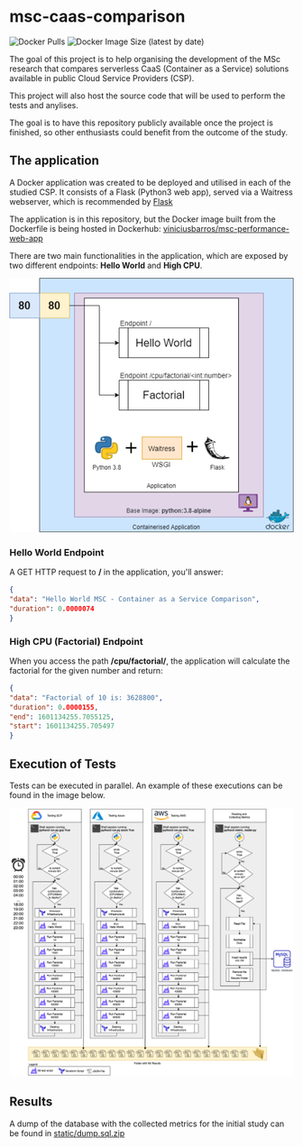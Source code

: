 # msc-caas-comparison

![Docker Pulls](https://img.shields.io/docker/pulls/viniciusbarros/msc-performance-web-app)
![Docker Image Size (latest by date)](https://img.shields.io/docker/image-size/viniciusbarros/msc-performance-web-app)

The goal of this project is to help organising the development of the MSc research that compares serverless CaaS (Container as a Service) solutions available in public Cloud Service Providers (CSP).

This project will also host the source code that will be used to perform the tests and anylises.

The goal is to have this repository publicly available once the project is finished, so other enthusiasts could benefit from the outcome of the study.

## The application
A Docker application was created to be deployed and utilised in each of the studied CSP.
It consists of a Flask (Python3 web app), served via a Waitress webserver, which is recommended by [Flask](https://flask.palletsprojects.com/en/1.1.x/tutorial/deploy/#run-with-a-production-server)

The application is in this repository, but the Docker image built from the Dockerfile is being hosted in Dockerhub: [viniciusbarros/msc-performance-web-app](https://hub.docker.com/repository/registry-1.docker.io/viniciusbarros/msc-performance-web-app)

There are two main functionalities in the application, which are exposed by two different endpoints: **Hello World** and **High CPU**.

![Image describing containerised application](static/containerised-application-diagram.png)

### Hello World Endpoint
A GET HTTP request to **/** in the application, you'll answer:

```json
{
"data": "Hello World MSC - Container as a Service Comparison",
"duration": 0.0000074
}
```

### High CPU (Factorial) Endpoint
When you access the path **/cpu/factorial/<NUMBER>**, the application will calculate the factorial for the given number and return:

```json
{
"data": "Factorial of 10 is: 3628800",
"duration": 0.0000155,
"end": 1601134255.7055125,
"start": 1601134255.705497
}
```


## Execution of Tests
Tests can be executed in parallel. An example of these executions can be found in the image below.

![Image describe execution of tests in parallel](static/parallel-execution.png)


## Results
A dump of the database with the collected metrics for the initial study can be found in [static/dump.sql.zip](./static/dump.sql.zip)
